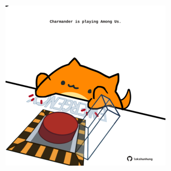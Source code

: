 <!-- built at 19/08/2025, 03:18:04 UTC -->
<p align="center">
  <img width="500" height="500" src="./ReadmeImage.svg">
</p>
